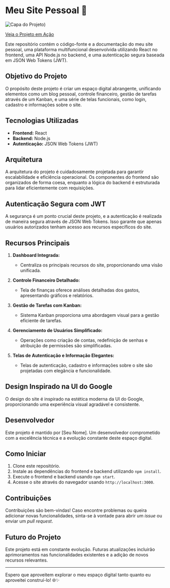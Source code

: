 # Meu Site Pessoal 🚀

![Capa do Projeto]([https://www.juniorbelem.com/static/mock-images/imageHome/capa_git.png]))

[Veja o Projeto em Ação](https://www.juniorbelem.com)


Este repositório contém o código-fonte e a documentação do meu site pessoal, uma plataforma multifuncional desenvolvida utilizando React no frontend, uma API Node.js no backend, e uma autenticação segura baseada em JSON Web Tokens (JWT).

## Objetivo do Projeto

O propósito deste projeto é criar um espaço digital abrangente, unificando elementos como um blog pessoal, controle financeiro, gestão de tarefas através de um Kanban, e uma série de telas funcionais, como login, cadastro e informações sobre o site.

## Tecnologias Utilizadas

- **Frontend:** React
- **Backend:** Node.js
- **Autenticação:** JSON Web Tokens (JWT)

## Arquitetura

A arquitetura do projeto é cuidadosamente projetada para garantir escalabilidade e eficiência operacional. Os componentes do frontend são organizados de forma coesa, enquanto a lógica do backend é estruturada para lidar eficientemente com requisições.

## Autenticação Segura com JWT

A segurança é um ponto crucial deste projeto, e a autenticação é realizada de maneira segura através de JSON Web Tokens. Isso garante que apenas usuários autorizados tenham acesso aos recursos específicos do site.

## Recursos Principais

1. **Dashboard Integrada:**
   - Centraliza os principais recursos do site, proporcionando uma visão unificada.

2. **Controle Financeiro Detalhado:**
   - Tela de finanças oferece análises detalhadas dos gastos, apresentando gráficos e relatórios.

3. **Gestão de Tarefas com Kanban:**
   - Sistema Kanban proporciona uma abordagem visual para a gestão eficiente de tarefas.

4. **Gerenciamento de Usuários Simplificado:**
   - Operações como criação de contas, redefinição de senhas e atribuição de permissões são simplificadas.

5. **Telas de Autenticação e Informação Elegantes:**
   - Telas de autenticação, cadastro e informações sobre o site são projetadas com elegância e funcionalidade.

## Design Inspirado na UI do Google

O design do site é inspirado na estética moderna da UI do Google, proporcionando uma experiência visual agradável e consistente.

## Desenvolvedor

Este projeto é mantido por [Seu Nome]. Um desenvolvedor comprometido com a excelência técnica e a evolução constante deste espaço digital.

## Como Iniciar

1. Clone este repositório.
2. Instale as dependências do frontend e backend utilizando `npm install`.
3. Execute o frontend e backend usando `npm start`.
4. Acesse o site através do navegador usando `http://localhost:3000`.

## Contribuições

Contribuições são bem-vindas! Caso encontre problemas ou queira adicionar novas funcionalidades, sinta-se à vontade para abrir um *issue* ou enviar um *pull request*.

## Futuro do Projeto

Este projeto está em constante evolução. Futuras atualizações incluirão aprimoramentos nas funcionalidades existentes e a adição de novos recursos relevantes.

---

Espero que aproveitem explorar o meu espaço digital tanto quanto eu aproveitei construí-lo! 🌐✨


